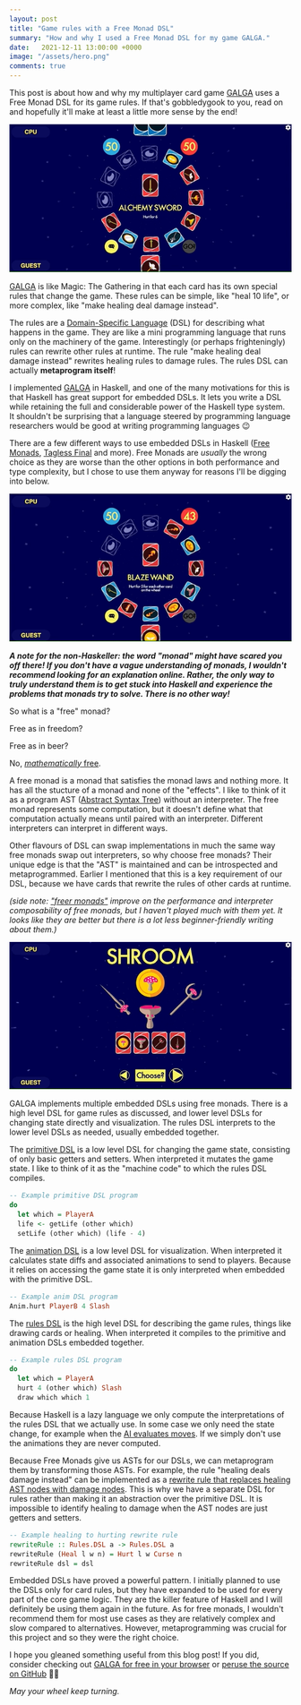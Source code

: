 ```yaml
---
layout: post
title: "Game rules with a Free Monad DSL"
summary: "How and why I used a Free Monad DSL for my game GALGA."
date:   2021-12-11 13:00:00 +0000
image: "/assets/hero.png"
comments: true
---
```

This post is about how and why my multiplayer card game [GALGA](https://www.galgagame.com) uses a Free Monad DSL for its game rules. If that's gobbledygook to you, read on and hopefully it'll make at least a little more sense by the end!

![GALGA gif](/assets/galga2.gif)

[GALGA](https://www.galgagame.com) is like Magic: The Gathering in that each card has its own special rules that change the game. These rules can be simple, like "heal 10 life", or more complex, like "make healing deal damage instead".

The rules are a [Domain-Specific Language](https://en.wikipedia.org/wiki/Domain-specific_language) (DSL) for describing what happens in the game. They are like a mini programming language that runs only on the machinery of the game. Interestingly (or perhaps frighteningly) rules can rewrite other rules at runtime. The rule "make healing deal damage instead" rewrites healing rules to damage rules. The rules DSL can actually **metaprogram itself**!

I implemented [GALGA](https://www.galgagame.com/) in Haskell, and one of the many motivations for this is that Haskell has great support for embedded DSLs. It lets you write a DSL while retaining the full and considerable power of the Haskell type system. It shouldn't be surprising that a language steered by programming language researchers would be good at writing programming languages 😉

There are a few different ways to use embedded DSLs in Haskell ([Free Monads](https://www.haskellforall.com/2012/06/you-could-have-invented-free-monads.html), [Tagless Final](https://serokell.io/blog/introduction-tagless-final) and more). Free Monads are *usually* the wrong choice as they are worse than the other options in both performance and type complexity, but I chose to use them anyway for reasons I'll be digging into below.

![Another GALGA gif](/assets/galga.gif)

***A note for the non-Haskeller: the word "monad" might have scared you off there! If you don't have a vague understanding of monads, I wouldn't recommend looking for an explanation online. Rather, the only way to truly understand them is to get stuck into Haskell and experience the problems that monads try to solve. There is no other way!***


So what is a "free" monad?


Free as in freedom?


Free as in beer?


No, [_mathematically_ free](https://en.wikipedia.org/wiki/Free_object).


A free monad is a monad that satisfies the monad laws and nothing more. It has all the stucture of a monad and none of the "effects". I like to think of it as a program AST ([Abstract Syntax Tree](https://en.wikipedia.org/wiki/Abstract_syntax_tree)) without an interpreter. The free monad represents some computation, but it doesn't define what that computation actually means until paired with an interpreter. Different interpreters can interpret in different ways.

Other flavours of DSL can swap implementations in much the same way free monads swap out interpreters, so why choose free monads? Their unique edge is that the "AST" is maintained and can be introspected and metaprogrammed. Earlier I mentioned that this is a key requirement of our DSL, because we have cards that rewrite the rules of other cards at runtime.

*(side note: ["freer monads"](https://hackage.haskell.org/package/freer-simple-1.2.1.1/docs/Control-Monad-Freer.html) improve on the performance and interpreter composability of free monads, but I haven't played much with them yet. It looks like they are better but there is a lot less beginner-friendly writing about them.)*

![GALGA gif](/assets/galga3.gif)

GALGA implements multiple embedded DSLs using free monads. There is a high level DSL for game rules as discussed, and lower level DSLs for changing state directly and visualization. The rules DSL interprets to the lower level DSLs as needed, usually embedded together.

The [primitive DSL](https://github.com/RoganMurley/GALGAGAME/tree/89064b75f92250c5ce327e261f1ad76eea600c25/server/src/DSL/Alpha) is a low level DSL for changing the game state, consisting of only basic getters and setters. When interpreted it mutates the game state. I like to think of it as the "machine code" to which the rules DSL compiles.

```haskell
-- Example primitive DSL program
do
  let which = PlayerA
  life <- getLife (other which)
  setLife (other which) (life - 4)
```

The [animation DSL](https://github.com/RoganMurley/GALGAGAME/tree/89064b75f92250c5ce327e261f1ad76eea600c25/server/src/DSL/Anim) is a low level DSL for visualization. When interpreted it calculates state diffs and associated animations to send to players. Because it relies on accessing the game state it is only interpreted when embedded with the primitive DSL.

```haskell
-- Example anim DSL program
Anim.hurt PlayerB 4 Slash
```

The [rules DSL](https://github.com/RoganMurley/GALGAGAME/tree/89064b75f92250c5ce327e261f1ad76eea600c25/server/src/DSL/Beta) is the high level DSL for describing the game rules, things like drawing cards or healing. When interpreted it compiles to the primitive and animation DSLs embedded together.

```haskell
-- Example rules DSL program
do
  let which = PlayerA
  hurt 4 (other which) Slash
  draw which which 1
```

Because Haskell is a lazy language we only compute the interpretations of the rules DSL that we actually use. In some case we only need the state change, for example when the [AI evaluates moves](https://github.com/RoganMurley/GALGAGAME/blob/0f119962d4e6a240ee549b9d1134bbbcc807030b/server/src/ArtificialIntelligence.hs#L43). If we simply don't use the animations they are never computed.

Because Free Monads give us ASTs for our DSLs, we can metaprogram them by transforming those ASTs. For example, the rule "healing deals damage instead" can be implemented as a [rewrite rule that replaces healing AST nodes with damage nodes](https://github.com/RoganMurley/GALGAGAME/blob/0f119962d4e6a240ee549b9d1134bbbcc807030b/server/src/StatusEff.hs#L29). This is why we have a separate DSL for rules rather than making it an abstraction over the primitive DSL. It is impossible to identify healing to damage when the AST nodes are just getters and setters.

```haskell
-- Example healing to hurting rewrite rule
rewriteRule :: Rules.DSL a -> Rules.DSL a
rewriteRule (Heal l w n) = Hurt l w Curse n
rewriteRule dsl = dsl
```

Embedded DSLs have proved a powerful pattern. I initially planned to use the DSLs only for card rules, but they have expanded to be used for every part of the core game logic. They are the killer feature of Haskell and I will definitely be using them again in the future. As for free monads, I wouldn't recommend them for most use cases as they are relatively complex and slow compared to alternatives. However, metaprogramming was crucial for this project and so they were the right choice.

I hope you gleaned something useful from this blog post! If you did, consider checking out [GALGA for free in your browser](https://www.galgagame.com) or [peruse the source on GitHub](https://github.com/RoganMurley/galgagame) 🙇‍♂️

*May your wheel keep turning.*
